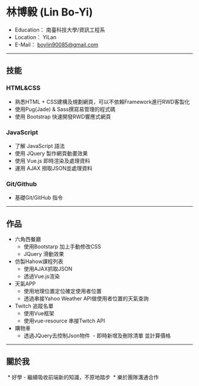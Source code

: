 # 林博毅 (Lin Bo-Yi)

*   Education： 南臺科技大學/資訊工程系
*   Location： YiLan
*   E-Mail： boylin90085@gmail.com

---
## 技能
### HTML&CSS
* 熟悉HTML + CSS建構及規劃網頁，可以不依賴Framework進行RWD客製化
* 使用Pug(Jade) & Sass撰寫易管理的程式碼
* 使用 Bootstrap 快速開發RWD響應式網頁
### JavaScript
* 了解 JavaScript 語法
* 使用 JQuery 製作網頁動畫效果
* 使用 Vue.js 即時渲染及處理資料
* 運用 AJAX 撈取JSON並處理資料
### Git/Github
*   基礎Git/GitHub 指令

---
## 作品
* 六角西餐廳
  - 使用Bootstarp 加上手動修改CSS
  - JQuery 滑動效果
* 仿製Hahow課程列表
  - 使用AJAX抓取JSON
  - 透過Vue.js渲染
* 天氣APP
  - 使用地理位置定位確定使用者位置
  - 透過串接Yahoo Weather API做使用者位置的天氣查詢
* Twitch 追蹤名單
  - 使用Vue框架
  - 使用vue-resource 串接Twitch API
* 購物車
  - 透過JQuery去控制Json物件
  - 即時新增及刪除清單 並計算價格
---
## 關於我
  * 好學 - 繼續吸收前端新的知識，不原地踏步
  * 樂於團隊溝通合作
